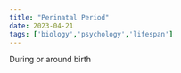 ```yaml
---
title: "Perinatal Period"
date: 2023-04-21
tags: ['biology','psychology','lifespan']
---
```


During or around birth 
